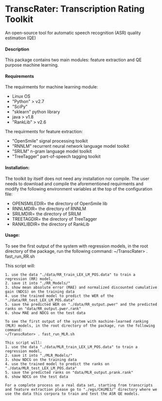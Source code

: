 # TranscRater: Transcription Rating Toolkit
An open-source tool for  automatic speech recognition (ASR) quality estimation (QE)

#### Description
This package contains two main modules: feature extraction and QE purpose machine learning. 

#### Requirements
The requirments for machine learning module:
- Linux OS
- "Python" > v2.7
- "SciPy" 
- "sklearn" python library
- java > v1.8
- "RankLib" > v2.6

The requirments for feature extraction:
- "OpenSmile" signal processing toolkit
- "RNNLM" recurrent neural network language model toolkit
- "SRILM" n-gram language model toolkit
- "TreeTagger" part-of-speech tagging toolkit

#### Installation:
The toolkit by itself does not need any installation nor compile. The user needs to download and compile the aforementioned requirments and modify the following environment variables at the top of the configuration file:

- OPENSMILEDIR= the directory of OpenSmile lib
- RNNLMDIR= the directory of RNNLM
- SRILMDIR= the directory of SRILM
- TREETAGDIR= the directory of TreeTagger
- RANKLIBDIR= the directory of RankLib

#### Usage:
To see the first output of the system with regression models, in the root directory of the package, run the following command:
~/TranscRater> . fast_run_RR.sh

This script will:
```
1. use the data "./data/RR_train_LEX_LM_POS.data" to train a regression (RR) model,
2. save it into "./RR_Models/"
3. show mean absolute error (MAE) and normalized discounted cumulative gain (NDCG) on the training data
4. use the trained model to predict the WER of the "./data/RR_test_LEX_LM_POS.data"
5. save the predicted WER on "./data/RR_output.pwer" and the predicted ranks on "data/RR_output.pwer.rank"
6. show MAE and NDCG on the test data

To see the first output of the system with machine-learned ranking (MLR) models, in the root directory of the package, run the following command:
~/TranscRater> . fast_run_MLR.sh

This script will:
1. use the data "./data/MLR_train_LEX_LM_POS.data" to train a regression model,
2. save it into "./MLR_Models/"
3. show NDCG on the training data
4. use the trained model to predict the ranks on "./data/MLR_test_LEX_LM_POS.data"
5. save the predicted ranks on "data/MLR_output.prank.rank"
6. show NDCG on the test data

For a complete process on a real data set, starting from transcripts and feature extraction please go to "./egs/CHiME3/" directory where we use the data this corpora to train and test the ASR QE models. 





